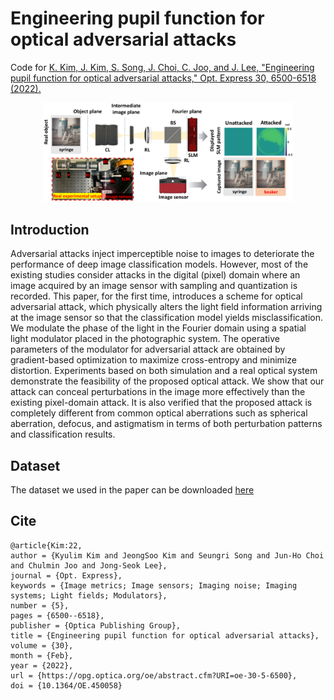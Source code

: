 # Engineering pupil function for optical adversarial attacks
Code for [K. Kim, J. Kim, S. Song, J. Choi, C. Joo, and J. Lee, "Engineering pupil function for optical adversarial attacks," Opt. Express 30, 6500-6518 (2022).](https://opg.optica.org/oe/fulltext.cfm?uri=oe-30-5-6500&id=469439)
<p align='center'>
  <img src='image/overview.png' width='400'/>
</p>

## Introduction
Adversarial attacks inject imperceptible noise to images to deteriorate the performance of deep image classification models. However, most of the existing studies consider attacks in the digital (pixel) domain where an image acquired by an image sensor with sampling and quantization is recorded. This paper, for the first time, introduces a scheme for optical adversarial attack, which physically alters the light field information arriving at the image sensor so that the classification model yields misclassification. We modulate the phase of the light in the Fourier domain using a spatial light modulator placed in the photographic system. The operative
parameters of the modulator for adversarial attack are obtained by gradient-based optimization to maximize cross-entropy and minimize distortion. Experiments based on both simulation and a real optical system demonstrate the feasibility of the proposed optical attack. We show that our attack can conceal perturbations in the image more effectively than the existing pixel-domain attack. It is also verified that the proposed attack is completely different from common optical aberrations such as spherical aberration, defocus, and astigmatism in terms of both perturbation patterns and classification results.

## Dataset
The dataset we used in the paper can be downloaded [here](https://www.kaggle.com/competitions/nips-2017-non-targeted-adversarial-attack/data)

## Cite

```
@article{Kim:22,
author = {Kyulim Kim and JeongSoo Kim and Seungri Song and Jun-Ho Choi and Chulmin Joo and Jong-Seok Lee},
journal = {Opt. Express},
keywords = {Image metrics; Image sensors; Imaging noise; Imaging systems; Light fields; Modulators},
number = {5},
pages = {6500--6518},
publisher = {Optica Publishing Group},
title = {Engineering pupil function for optical adversarial attacks},
volume = {30},
month = {Feb},
year = {2022},
url = {https://opg.optica.org/oe/abstract.cfm?URI=oe-30-5-6500},
doi = {10.1364/OE.450058}
```
<!-- {"mode":"full","isActive":false} -->
